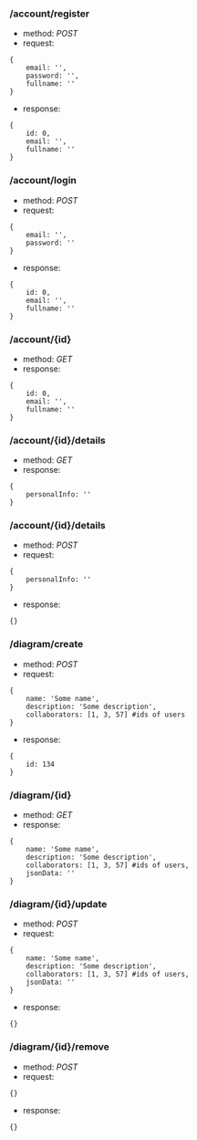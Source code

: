 ### /account/register
* method: _POST_
* request:
```
{
	email: '',
	password: '',
	fullname: ''
}
```
* response:
```
{
	id: 0,
	email: '',
	fullname: ''
}
```

### /account/login
* method: _POST_
* request:
```
{
	email: '',
	password: ''
}
```
* response:
```
{
	id: 0,
	email: '',
	fullname: ''
}
```

### /account/{id}
* method: _GET_
* response:
```
{
	id: 0,
	email: '',
	fullname: ''
}
```

### /account/{id}/details
* method: _GET_
* response:
```
{
	personalInfo: ''
}
```

### /account/{id}/details
* method: _POST_
* request:
```
{
	personalInfo: ''
}
```
* response:
```
{}
```

### /diagram/create
* method: _POST_
* request:
```
{
	name: 'Some name',
	description: 'Some description',
	collaborators: [1, 3, 57] #ids of users
}
```
* response:
```
{
	id: 134
}
```

### /diagram/{id}
* method: _GET_
* response:
```
{
	name: 'Some name',
	description: 'Some description',
	collaborators: [1, 3, 57] #ids of users,
	jsonData: ''
}
```

### /diagram/{id}/update
* method: _POST_
* request:
```
{
	name: 'Some name',
	description: 'Some description',
	collaborators: [1, 3, 57] #ids of users,
	jsonData: ''
}
```
* response:
```
{}
```

### /diagram/{id}/remove
* method: _POST_
* request:
```
{}
```
* response:
```
{}
```
